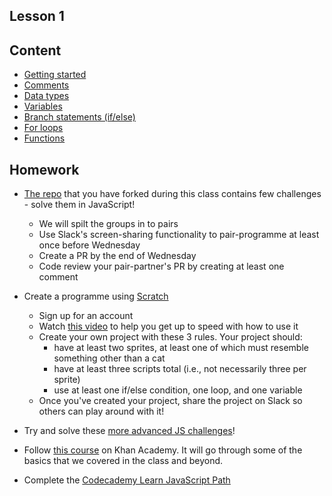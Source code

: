 Lesson 1
---

## Content
 - [Getting started](/js-core/getting-started.md)
 - [Comments](/js-core/comments.md)
 - [Data types](/js-core/data-types.md)
 - [Variables](/js-core/variables.md)
 - [Branch statements (if/else)](/js-core/branch-statements.md)
 - [For loops](/js-core/for-loops.md)
 - [Functions](/js-core/functions.md)

## Homework

- [The repo](https://github.com/Code-Your-Future/JS-Core-1-Exercises) that you have forked during this class contains few challenges - solve them in JavaScript!
    - We will spilt the groups in to pairs
    - Use Slack's screen-sharing functionality to pair-programme at least once before Wednesday
    - Create a PR by the end of Wednesday
    - Code review your pair-partner's PR by creating at least one comment

- Create a programme using [Scratch](https://scratch.mit.edu/) 
    - Sign up for an account
    - Watch [this video](https://www.youtube.com/embed/52JoFF4HMA4?autoplay=1&rel=0) to help you get up to speed with how to use it
    - Create your own project with these 3 rules. Your project should: 
        - have at least two sprites, at least one of which must resemble something other than a cat
        - have at least three scripts total (i.e., not necessarily three per sprite)
        - use at least one if/else condition, one loop, and one variable
    - Once you've created your project, share the project on Slack so others can play around with it!

- Try and solve these [more advanced JS challenges](https://gist.github.com/40thieves/d649104a5d836937995795a1a512df14)!

- Follow [this course](https://www.khanacademy.org/computing/computer-programming/programming) on Khan Academy. It will go through some of the basics that we covered in the class and beyond.

- Complete the [Codecademy Learn JavaScript Path](https://www.codecademy.com/learn/learn-javascript)
